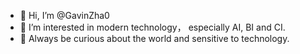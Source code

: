 - 👋 Hi, I’m @GavinZha0
- 🌱 I’m interested in modern technology， especially AI, BI and CI.
- 👀 Always be curious about the world and sensitive to technology.

<!---
GavinZha0/GavinZha0 is a ✨ special ✨ repository because its `README.md` (this file) appears on your GitHub profile.
You can click the Preview link to take a look at your changes.
--->

